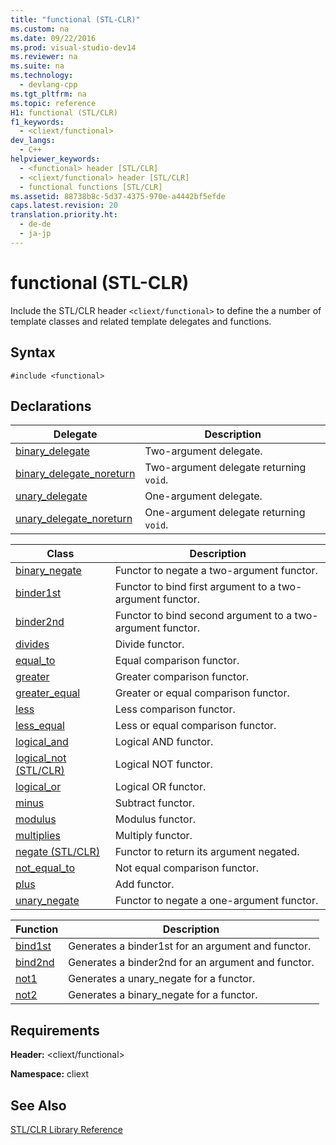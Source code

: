 ```yaml
---
title: "functional (STL-CLR)"
ms.custom: na
ms.date: 09/22/2016
ms.prod: visual-studio-dev14
ms.reviewer: na
ms.suite: na
ms.technology: 
  - devlang-cpp
ms.tgt_pltfrm: na
ms.topic: reference
H1: functional (STL/CLR)
f1_keywords: 
  - <cliext/functional>
dev_langs: 
  - C++
helpviewer_keywords: 
  - <functional> header [STL/CLR]
  - <cliext/functional> header [STL/CLR]
  - functional functions [STL/CLR]
ms.assetid: 88738b8c-5d37-4375-970e-a4442bf5efde
caps.latest.revision: 20
translation.priority.ht: 
  - de-de
  - ja-jp
---
```

# functional (STL-CLR)
Include the STL/CLR header `<cliext/functional>` to define the a number of template classes and related template delegates and functions.  
  
## Syntax  
  
```  
#include <functional>  
```  
  
## Declarations  
  
|Delegate|Description|  
|--------------|-----------------|  
|[binary_delegate](../vs140/binary_delegate--stl-clr-.md)|Two-argument delegate.|  
|[binary_delegate_noreturn](../vs140/binary_delegate_noreturn--stl-clr-.md)|Two-argument delegate returning `void`.|  
|[unary_delegate](../vs140/unary_delegate--stl-clr-.md)|One-argument delegate.|  
|[unary_delegate_noreturn](../vs140/unary_delegate_noreturn--stl-clr-.md)|One-argument delegate returning `void`.|  
  
|Class|Description|  
|-----------|-----------------|  
|[binary_negate](../vs140/binary_negate--stl-clr-.md)|Functor to negate a two-argument functor.|  
|[binder1st](../vs140/binder1st--stl-clr-.md)|Functor to bind first argument to a two-argument functor.|  
|[binder2nd](../vs140/binder2nd--stl-clr-.md)|Functor to bind second argument to a two-argument functor.|  
|[divides](../vs140/divides--stl-clr-.md)|Divide functor.|  
|[equal_to](../vs140/equal_to--stl-clr-.md)|Equal comparison functor.|  
|[greater](../vs140/greater--stl-clr-.md)|Greater comparison functor.|  
|[greater_equal](../vs140/greater_equal--stl-clr-.md)|Greater or equal comparison functor.|  
|[less](../vs140/less--stl-clr-.md)|Less comparison functor.|  
|[less_equal](../vs140/less_equal--stl-clr-.md)|Less or equal comparison functor.|  
|[logical_and](../vs140/logical_and--stl-clr-.md)|Logical AND functor.|  
|[logical_not (STL/CLR)](../vs140/logical_not--stl-clr-.md)|Logical NOT functor.|  
|[logical_or](../vs140/logical_or--stl-clr-.md)|Logical OR functor.|  
|[minus](../vs140/minus--stl-clr-.md)|Subtract functor.|  
|[modulus](../vs140/modulus--stl-clr-.md)|Modulus functor.|  
|[multiplies](../vs140/multiplies--stl-clr-.md)|Multiply functor.|  
|[negate (STL/CLR)](../vs140/negate--stl-clr-.md)|Functor to return its argument negated.|  
|[not_equal_to](../vs140/not_equal_to--stl-clr-.md)|Not equal comparison functor.|  
|[plus](../vs140/plus--stl-clr-.md)|Add functor.|  
|[unary_negate](../vs140/unary_negate--stl-clr-.md)|Functor to negate a one-argument functor.|  
  
|Function|Description|  
|--------------|-----------------|  
|[bind1st](../vs140/bind1st--stl-clr-.md)|Generates a binder1st for an argument and functor.|  
|[bind2nd](../vs140/bind2nd--stl-clr-.md)|Generates a binder2nd for an argument and functor.|  
|[not1](../vs140/not1--stl-clr-.md)|Generates a unary_negate for a functor.|  
|[not2](../vs140/not1--stl-clr-.md)|Generates a binary_negate for a functor.|  
  
## Requirements  
 **Header:** <cliext/functional>  
  
 **Namespace:** cliext  
  
## See Also  
 [STL/CLR Library Reference](../vs140/stl-clr-library-reference.md)